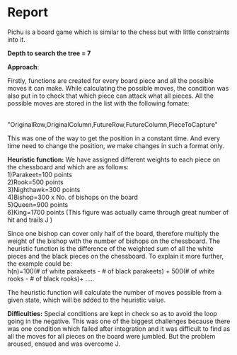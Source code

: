 <h1>Report</h1>
<p>Pichu is a board game which is similar to the chess but with little constraints into it. </p>
<b>Depth to search the tree = 7</b><br>

<b>Approach</b>:
<p>Firstly, functions are created for every board piece and all the possible moves it can make. While calculating the possible moves, the condition was also put in to check that which piece can attack what all pieces. All the possible moves are stored in the list with the following fomate:</p>

<br>"OriginalRow,OriginalColumn,FutureRow,FutureColumn,PieceToCapture"  </b>
<p>This was one of the way to get the position in a constant time. And every time need to change the position, we make changes in such a format only.  </p>

<b>Heuristic function:</b>
We have assigned different weights to each piece on the chessboard and which are as follows:  
1)Parakeet=100 points  
2)Rook=500 points  
3)Nighthawk=300 points  
4)Bishop=300 x  No. of bishops on the board  
5)Queen=900 points  
6)King=1700 points (This figure was actually came through great number of hit and trails J )  

Since one bishop can cover only half of the board, therefore multiply the weight of the bishop with the number of bishops on the chessboard.
The heuristic function is the difference of the weighted sum of all the white pieces and the black pieces on the chessboard.
To explain it more further, the example could be:  
h(n)=100(# of white parakeets - # of black parakeets) + 500(# of white rooks - # of black rooks)+ .....  

The heuristic function will calculate the number of moves possible from a given state, which will be added to the heuristic value.  

<b>Difficulties:</b> 
Special conditions are kept in check so as to avoid the loop going in the negative. This was one of the biggest challenges because there was one condition which failed after integration and it was difficult to find as all the moves for all pieces on the board were jumbled. But the problem aroused, ensued and was overcome J.

